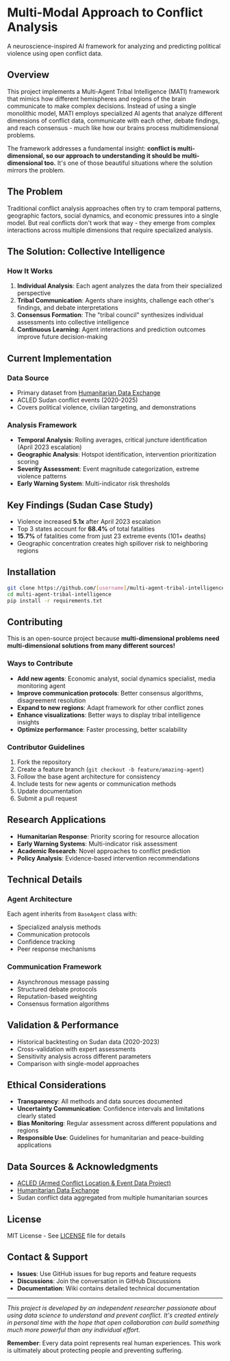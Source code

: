 # Multi-Modal Approach to Conflict Analysis

A neuroscience-inspired AI framework for analyzing and predicting political violence using open conflict data.

## Overview

This project implements a Multi-Agent Tribal Intelligence (MATI) framework that mimics how different hemispheres and regions of the brain communicate to make complex decisions. Instead of using a single monolithic model, MATI employs specialized AI agents that analyze different dimensions of conflict data, communicate with each other, debate findings, and reach consensus - much like how our brains process multidimensional problems.

The framework addresses a fundamental insight: **conflict is multi-dimensional, so our approach to understanding it should be multi-dimensional too.** It's one of those beautiful situations where the solution mirrors the problem.

## The Problem

Traditional conflict analysis approaches often try to cram temporal patterns, geographic factors, social dynamics, and economic pressures into a single model. But real conflicts don't work that way - they emerge from complex interactions across multiple dimensions that require specialized analysis.

## The Solution: Collective Intelligence


### How It Works

1. **Individual Analysis**: Each agent analyzes the data from their specialized perspective
2. **Tribal Communication**: Agents share insights, challenge each other's findings, and debate interpretations
3. **Consensus Formation**: The "tribal council" synthesizes individual assessments into collective intelligence
4. **Continuous Learning**: Agent interactions and prediction outcomes improve future decision-making

## Current Implementation

### Data Source
- Primary dataset from [Humanitarian Data Exchange](https://data.humdata.org/dataset/5efad450-8b15-4867-b7b3-8a25b455eed8)
- ACLED Sudan conflict events (2020-2025)
- Covers political violence, civilian targeting, and demonstrations

### Analysis Framework
- **Temporal Analysis**: Rolling averages, critical juncture identification (April 2023 escalation)
- **Geographic Analysis**: Hotspot identification, intervention prioritization scoring
- **Severity Assessment**: Event magnitude categorization, extreme violence patterns
- **Early Warning System**: Multi-indicator risk thresholds

## Key Findings (Sudan Case Study)

- Violence increased **5.1x** after April 2023 escalation
- Top 3 states account for **68.4%** of total fatalities  
- **15.7%** of fatalities come from just 23 extreme events (101+ deaths)
- Geographic concentration creates high spillover risk to neighboring regions

## Installation

```bash
git clone https://github.com/[username]/multi-agent-tribal-intelligence
cd multi-agent-tribal-intelligence
pip install -r requirements.txt
```



## Contributing

This is an open-source project because **multi-dimensional problems need multi-dimensional solutions from many different sources!** 

### Ways to Contribute

- **Add new agents**: Economic analyst, social dynamics specialist, media monitoring agent
- **Improve communication protocols**: Better consensus algorithms, disagreement resolution
- **Expand to new regions**: Adapt framework for other conflict zones
- **Enhance visualizations**: Better ways to display tribal intelligence insights
- **Optimize performance**: Faster processing, better scalability

### Contributor Guidelines

1. Fork the repository
2. Create a feature branch (`git checkout -b feature/amazing-agent`)
3. Follow the base agent architecture for consistency
4. Include tests for new agents or communication methods
5. Update documentation
6. Submit a pull request

## Research Applications

- **Humanitarian Response**: Priority scoring for resource allocation
- **Early Warning Systems**: Multi-indicator risk assessment
- **Academic Research**: Novel approaches to conflict prediction
- **Policy Analysis**: Evidence-based intervention recommendations

## Technical Details

### Agent Architecture
Each agent inherits from `BaseAgent` class with:
- Specialized analysis methods
- Communication protocols
- Confidence tracking
- Peer response mechanisms

### Communication Framework
- Asynchronous message passing
- Structured debate protocols
- Reputation-based weighting
- Consensus formation algorithms

## Validation & Performance

- Historical backtesting on Sudan data (2020-2023)
- Cross-validation with expert assessments
- Sensitivity analysis across different parameters
- Comparison with single-model approaches

## Ethical Considerations

- **Transparency**: All methods and data sources documented
- **Uncertainty Communication**: Confidence intervals and limitations clearly stated
- **Bias Monitoring**: Regular assessment across different populations and regions
- **Responsible Use**: Guidelines for humanitarian and peace-building applications

## Data Sources & Acknowledgments

- [ACLED (Armed Conflict Location & Event Data Project)](https://acleddata.com/)
- [Humanitarian Data Exchange](https://data.humdata.org/)
- Sudan conflict data aggregated from multiple humanitarian sources

## License

MIT License - See [LICENSE](LICENSE) file for details

## Contact & Support

- **Issues**: Use GitHub issues for bug reports and feature requests
- **Discussions**: Join the conversation in GitHub Discussions
- **Documentation**: Wiki contains detailed technical documentation

---

*This project is developed by an independent researcher passionate about using data science to understand and prevent conflict. It's created entirely in personal time with the hope that open collaboration can build something much more powerful than any individual effort.*

**Remember**: Every data point represents real human experiences. This work is ultimately about protecting people and preventing suffering.
